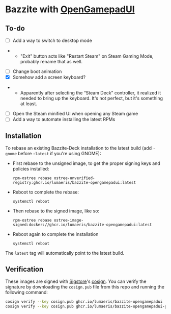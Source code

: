 # Bazzite with [OpenGamepadUI](https://github.com/ShadowBlip/OpenGamepadUI)

## To-do

* [ ] Add a way to switch to desktop mode
* * "Exit" button acts like "Restart Steam" on Steam Gaming Mode, probably rename that as well.
* [ ] Change boot animation
* [x] Somehow add a screen keyboard?
* * Apparently after selecting the “Steam Deck” controller, it realized it needed to bring up the keyboard. It's not perfect, but it's something at least.
* [ ] Open the Steam minified UI when opening any Steam game
* [ ] Add a way to automate installing the latest RPMs

## Installation

To rebase an existing Bazzite-Deck installation to the latest build (add `-gnome` before `:latest` if you're using GNOME):

- First rebase to the unsigned image, to get the proper signing keys and policies installed:
  ```
  rpm-ostree rebase ostree-unverified-registry:ghcr.io/lumaeris/bazzite-opengamepadui:latest
  ```
- Reboot to complete the rebase:
  ```
  systemctl reboot
  ```
- Then rebase to the signed image, like so:
  ```
  rpm-ostree rebase ostree-image-signed:docker://ghcr.io/lumaeris/bazzite-opengamepadui:latest
  ```
- Reboot again to complete the installation
  ```
  systemctl reboot
  ```

The `latest` tag will automatically point to the latest build.

## Verification

These images are signed with [Sigstore](https://www.sigstore.dev/)'s [cosign](https://github.com/sigstore/cosign). You can verify the signature by downloading the `cosign.pub` file from this repo and running the following command:

```bash
cosign verify --key cosign.pub ghcr.io/lumaeris/bazzite-opengamepadui
cosign verify --key cosign.pub ghcr.io/lumaeris/bazzite-opengamepadui-gnome
```
